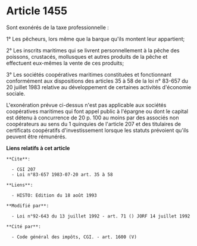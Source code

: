 # Article 1455

Sont exonérés de la taxe professionnelle :

1° Les pêcheurs, lors même que la barque qu'ils montent leur appartient;

2° Les inscrits maritimes qui se livrent personnellement à la pêche des poissons, crustacés, mollusques et autres produits de
la pêche et effectuent eux-mêmes la vente de ces produits;

3° Les sociétés coopératives maritimes constituées et fonctionnant conformément aux dispositions des articles 35 à 58 de la
loi n° 83-657 du 20 juillet 1983 relative au développement de certaines activités d'économie sociale.

L'exonération prévue ci-dessus n'est pas applicable aux sociétés coopératives maritimes qui font appel public à l'épargne ou
dont le capital est détenu à concurrence de 20 p. 100 au moins par des associés non coopérateurs au sens du 1 quinquies de
l'article 207 et des titulaires de certificats coopératifs d'investissement lorsque les statuts prévoient qu'ils peuvent être
rémunérés.

**Liens relatifs à cet article**

	**Cite**:

	  - CGI 207
	  - Loi n°83-657 1983-07-20 art. 35 à 58

	**Liens**:

	  - HISTO: Edition du 18 août 1993

	**Modifié par**:

	  - Loi n°92-643 du 13 juillet 1992 - art. 71 () JORF 14 juillet 1992

	**Cité par**:

	  - Code général des impôts, CGI. - art. 1600 (V)
